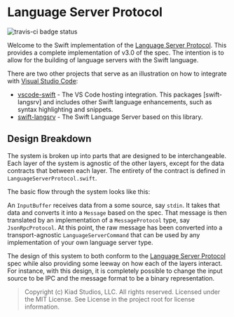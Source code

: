 # Language Server Protocol

![travis-ci badge status](https://travis-ci.org/owensd/LanguageServerProtocol.svg?branch=master)

Welcome to the Swift implementation of the [Language Server Protocol][1]. This provides a complete
implementation of v3.0 of the spec. The intention is to allow for the building of language servers
with the Swift language.

There are two other projects that serve as an illustration on how to integrate with
[Visual Studio Code][2]:
  - [vscode-swift][3] - The VS Code hosting integration. This packages [swift-langsrv] and includes
                        other Swift language enhancements, such as syntax highlighting and snippets.
  - [swift-langsrv][4] - The Swift Language Server based on this library.

## Design Breakdown

The system is broken up into parts that are designed to be interchangeable. Each layer of the
system is agnostic of the other layers, except for the data contracts that between each layer.
The entirety of the contract is defined in `LanguageServerProtocol.swift`.

The basic flow through the system looks like this:

An `InputBuffer` receives data from a some source, say `stdin`. It takes that data and converts
it into a `Message` based on the spec. That message is then translated by an implementation of
a `MessageProtocol` type, say `JsonRpcProtocol`. At this point, the raw message has been
converted into a transport-agnostic `LanguageServerCommand` that can be used by any implementation
of your own language server type.

The design of this system to both conform to the [Language Server Protocol][1] spec while also
providing some leeway on how each of the layers interact. For instance, with this design, it is
completely possible to change the input source to be IPC and the message format to be a binary
representation. 

> Copyright (c) Kiad Studios, LLC. All rights reserved.
> Licensed under the MIT License. See License in the project root for license information.

[1]: https://github.com/Microsoft/language-server-protocol
[2]: https://code.visualstudio.com
[3]: https://github.com/owensd/vscode-swift
[4]: https://github.com/owensd/swift-langsrv